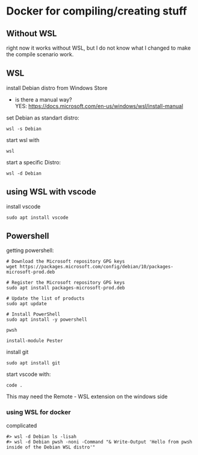 # Docker for compiling/creating stuff

## Without WSL

right now it works without WSL, but I do not know what I changed to make the compile scenario work.

## WSL

install Debian distro from Windows Store 
- is there a manual way?\
  YES: https://docs.microsoft.com/en-us/windows/wsl/install-manual

set Debian as standart distro:
```
wsl -s Debian
```

start wsl with
```
wsl
```

start a specific Distro:
```
wsl -d Debian
```


## using WSL with vscode

install vscode
```
sudo apt install vscode
```

## Powershell

getting powershell:

```
# Download the Microsoft repository GPG keys
wget https://packages.microsoft.com/config/debian/10/packages-microsoft-prod.deb

# Register the Microsoft repository GPG keys
sudo apt install packages-microsoft-prod.deb

# Update the list of products
sudo apt update

# Install PowerShell
sudo apt install -y powershell

pwsh

install-module Pester
```

install git
```
sudo apt install git
```

start vscode with:
```
code .
```
This may need the Remote - WSL extension on the windows side

### using WSL for docker

complicated

```
#> wsl -d Debian ls -lisah
#> wsl -d Debian pwsh -noni -Command "& Write-Output 'Hello from pwsh inside of the Debian WSL distro'"
```
